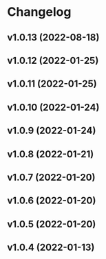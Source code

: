 # Changelog

<!--next-version-placeholder-->

## v1.0.13 (2022-08-18)


## v1.0.12 (2022-01-25)


## v1.0.11 (2022-01-25)


## v1.0.10 (2022-01-24)


## v1.0.9 (2022-01-24)


## v1.0.8 (2022-01-21)


## v1.0.7 (2022-01-20)


## v1.0.6 (2022-01-20)


## v1.0.5 (2022-01-20)


## v1.0.4 (2022-01-13)

